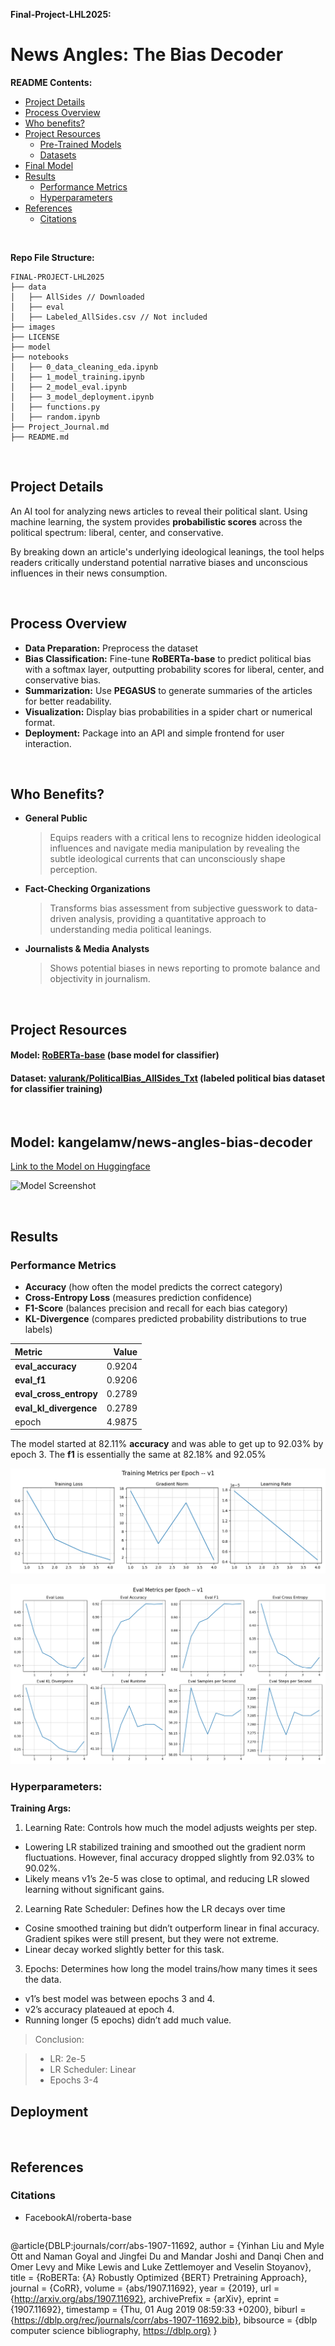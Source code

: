 **Final-Project-LHL2025:**

# **News Angles: The Bias Decoder**

**README Contents:**

- [Project Details](#project-details)
- [Process Overview](#process-overview)
- [Who benefits?](#who-benefits)
- [Project Resources](#resources)
  - [Pre-Trained Models](#models)
  - [Datasets](#datasets)
- [Final Model](#final-model-fine-tuned-roberta-base-classifier--pegasus-summarizer)
- [Results](#results)
  - [Performance Metrics](#performance-metrics)
  - [Hyperparameters](#hyperparameters)
- [References](#references)
  - [Citations](#citations)

<br>

**Repo File Structure:**

    FINAL-PROJECT-LHL2025
    ├── data
    │   ├── AllSides // Downloaded
    │   ├── eval
    │   ├── Labeled_AllSides.csv // Not included
    ├── images
    ├── LICENSE
    ├── model
    ├── notebooks
    │   ├── 0_data_cleaning_eda.ipynb
    │   ├── 1_model_training.ipynb
    │   ├── 2_model_eval.ipynb
    │   ├── 3_model_deployment.ipynb
    │   ├── functions.py
    │   ├── random.ipynb
    ├── Project_Journal.md
    ├── README.md

<br>

## **Project Details**

An AI tool for analyzing news articles to reveal their political slant. Using machine learning, the system provides **probabilistic scores** across the political spectrum: liberal, center, and conservative.

By breaking down an article's underlying ideological leanings, the tool helps readers critically understand potential narrative biases and unconscious influences in their news consumption.

<br>

## **Process Overview**  

- **Data Preparation:** Preprocess the dataset
- **Bias Classification:** Fine-tune **RoBERTa-base** to predict political bias with a softmax layer, outputting probability scores for liberal, center, and conservative bias.
- **Summarization:** Use **PEGASUS** to generate summaries of the articles for better readability.
- **Visualization:** Display bias probabilities in a spider chart or numerical format.
- **Deployment:** Package into an API and simple frontend for user interaction.

<br>

## **Who Benefits?**  

- **General Public**
  > Equips readers with a critical lens to recognize hidden ideological influences and navigate media manipulation by revealing the subtle ideological currents that can unconsciously shape perception.

- **Fact-Checking Organizations**
  > Transforms bias assessment from subjective guesswork to data-driven analysis, providing a quantitative approach to understanding media political leanings.

- **Journalists & Media Analysts**
  > Shows potential biases in news reporting to promote balance and objectivity in journalism.

<br>

## **Project Resources**  

#### **Model:**  [RoBERTa-base](https://huggingface.co/FacebookAI/roberta-base) (base model for classifier)

#### **Dataset:** [valurank/PoliticalBias_AllSides_Txt](https://huggingface.co/datasets/valurank/PoliticalBias_AllSides_Txt) (labeled political bias dataset for classifier training)

<br>

## **Model: kangelamw/news-angles-bias-decoder**

[Link to the Model on Huggingface](https://huggingface.co/kangelamw/RoBERTa-political-bias-classifier-softmax)

![Model Screenshot]()

<br>

## **Results**  

### **Performance Metrics**

- **Accuracy** (how often the model predicts the correct category)
- **Cross-Entropy Loss** (measures prediction confidence)
- **F1-Score** (balances precision and recall for each bias category)
- **KL-Divergence** (compares predicted probability distributions to true labels)

<center>

| Metric                  |   Value |
|:------------------------|--------:|
| **eval_accuracy**           |  0.9204 |
| **eval_f1**                 |  0.9206 |
| **eval_cross_entropy**     |  0.2789 |
| **eval_kl_divergence**      |  0.2789 |
| epoch                   |  4.9875 |

</center>

The model started at 82.11% **accuracy** and was able to get up to 92.03% by epoch 3. The **f1** is essentially the same at 82.18% and 92.05%

![Training Metrics per Epoch v1](/images/v1_training_metrics.png)

![Evaluation Metrics per Epoch v1](/images/v1_eval_metrics.png)


### **Hyperparameters:**  

**Training Args:**

1. Learning Rate: Controls how much the model adjusts weights per step.
  - Lowering LR stabilized training and smoothed out the gradient norm fluctuations. However, final accuracy dropped slightly from 92.03% to 90.02%.
  - Likely means v1’s 2e-5 was close to optimal, and reducing LR slowed learning without significant gains.

2. Learning Rate Scheduler: Defines how the LR decays over time
  - Cosine smoothed training but didn’t outperform linear in final accuracy. Gradient spikes were still present, but they were not extreme.
  - Linear decay worked slightly better for this task.

3. Epochs: Determines how long the model trains/how many times it sees the data.
  - v1’s best model was between epochs 3 and 4.
  - v2’s accuracy plateaued at epoch 4.
  - Running longer (5 epochs) didn’t add much value.

> Conclusion:

> - LR: 2e-5
> - LR Scheduler: Linear
> - Epochs 3-4

## **Deployment**  


<br>

## **References** 

### Citations

- FacebookAI/roberta-base

  ```
@article{DBLP:journals/corr/abs-1907-11692,
  author    = {Yinhan Liu and
               Myle Ott and
               Naman Goyal and
               Jingfei Du and
               Mandar Joshi and
               Danqi Chen and
               Omer Levy and
               Mike Lewis and
               Luke Zettlemoyer and
               Veselin Stoyanov},
  title     = {RoBERTa: {A} Robustly Optimized {BERT} Pretraining Approach},
  journal   = {CoRR},
  volume    = {abs/1907.11692},
  year      = {2019},
  url       = {http://arxiv.org/abs/1907.11692},
  archivePrefix = {arXiv},
  eprint    = {1907.11692},
  timestamp = {Thu, 01 Aug 2019 08:59:33 +0200},
  biburl    = {https://dblp.org/rec/journals/corr/abs-1907-11692.bib},
  bibsource = {dblp computer science bibliography, https://dblp.org}
}
  ```